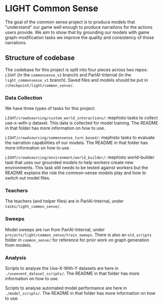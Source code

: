 # LIGHT Common Sense

The goal of the common sense project is to produce models that "understand" our game well enough to produce narrations for the actions users provide. We aim to show that by grounding our models with game graph-modification tasks we improve the quality and consistency of those narrations.

## Structure of codebase

The codebase for this project is split into four pieces across two repos: `LIGHT` (in the `commonsense_v2` branch) and ParlAI-Internal (in the `light_commonsense_v1` branch). Saved files and models should be put in `/checkpoint/light/common_sense/`.

### Data Collection

We have three types of tasks for this project:

`LIGHT/crowdsourcing/custom_world_interactions/`: mephisto tasks to collect use-x-with-y dataset. This data is collected for model training. The README in that folder has more information on how to use.

`LIGHT/crowdsourcing/commonsense_turn_based/`: mephisto tasks to evaluate the narration capabilities of our models. The README in that folder has more information on how to use.

`LIGHT/crowdsourcing/environment/world_builder/`: mephisto world-builder task that uses our grounded models to help workers create new environments. This task still needs to be tested against workers but the README explains the role the common-sense models play and how to switch out model files.

### Teachers

The teachers (and helper files) are in ParlAI-Internal, under `tasks/light_common_sense/`.

### Sweeps

Model sweeps are run from ParlAI-Internal, under `projects/light/common_sense/train_sweeps`. There is also an `old_scripts` folder in `common_sense/` for reference for prior work on graph generation from models.


### Analysis

Scripts to analyse the Use-X-With-Y datasets are here in `./useevent_dataset_scripts/`. The README in that folder has more information on how to use.

Scripts to analyse automated model performance are here in `./model_scripts/`. The README in that folder has more information on how to use.

